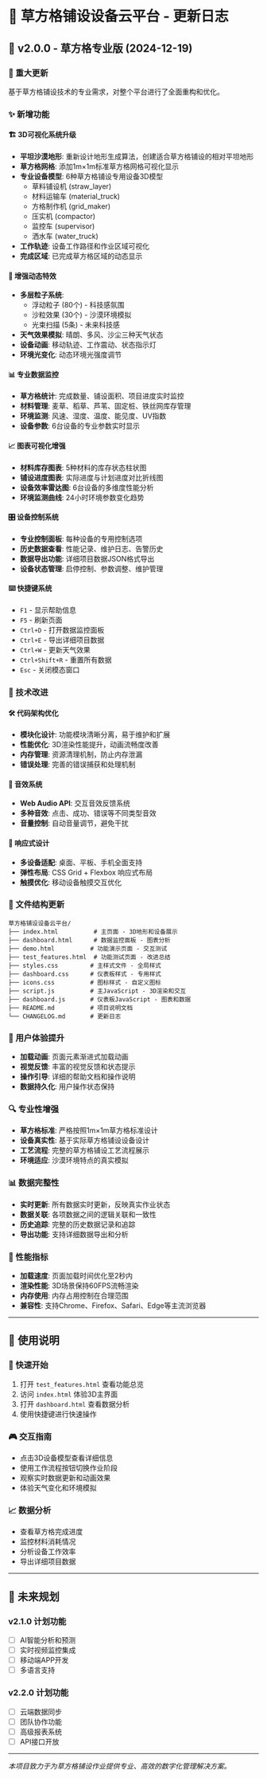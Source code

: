 # 🌾 草方格铺设设备云平台 - 更新日志

## 🚀 v2.0.0 - 草方格专业版 (2024-12-19)

### 🎯 重大更新
基于草方格铺设技术的专业需求，对整个平台进行了全面重构和优化。

### ✨ 新增功能

#### 🏗️ 3D可视化系统升级
- **平坦沙漠地形**: 重新设计地形生成算法，创建适合草方格铺设的相对平坦地形
- **草方格网格**: 添加1m×1m标准草方格网格可视化显示
- **专业设备模型**: 6种草方格铺设专用设备3D模型
  - 草料铺设机 (straw_layer)
  - 材料运输车 (material_truck) 
  - 方格制作机 (grid_maker)
  - 压实机 (compactor)
  - 监控车 (supervisor)
  - 洒水车 (water_truck)
- **工作轨迹**: 设备工作路径和作业区域可视化
- **完成区域**: 已完成草方格区域的动态显示

#### 🎨 增强动态特效
- **多层粒子系统**: 
  - 浮动粒子 (80个) - 科技感氛围
  - 沙粒效果 (30个) - 沙漠环境模拟
  - 光束扫描 (5条) - 未来科技感
- **天气效果模拟**: 晴朗、多风、沙尘三种天气状态
- **设备动画**: 移动轨迹、工作震动、状态指示灯
- **环境光变化**: 动态环境光强度调节

#### 📊 专业数据监控
- **草方格统计**: 完成数量、铺设面积、项目进度实时监控
- **材料管理**: 麦草、稻草、芦苇、固定桩、铁丝网库存管理
- **环境监测**: 风速、湿度、温度、能见度、UV指数
- **设备参数**: 6台设备的专业参数实时显示

#### 📈 图表可视化增强
- **材料库存图表**: 5种材料的库存状态柱状图
- **铺设进度图表**: 实际进度与计划进度对比折线图
- **设备效率雷达图**: 6台设备的多维度性能分析
- **环境监测曲线**: 24小时环境参数变化趋势

#### 🎛️ 设备控制系统
- **专业控制面板**: 每种设备的专用控制选项
- **历史数据查看**: 性能记录、维护日志、告警历史
- **数据导出功能**: 详细项目数据JSON格式导出
- **设备状态管理**: 启停控制、参数调整、维护管理

#### ⌨️ 快捷键系统
- `F1` - 显示帮助信息
- `F5` - 刷新页面  
- `Ctrl+D` - 打开数据监控面板
- `Ctrl+E` - 导出详细项目数据
- `Ctrl+W` - 更新天气效果
- `Ctrl+Shift+R` - 重置所有数据
- `Esc` - 关闭模态窗口

### 🔧 技术改进

#### 🛠️ 代码架构优化
- **模块化设计**: 功能模块清晰分离，易于维护和扩展
- **性能优化**: 3D渲染性能提升，动画流畅度改善
- **内存管理**: 资源清理机制，防止内存泄漏
- **错误处理**: 完善的错误捕获和处理机制

#### 🎵 音效系统
- **Web Audio API**: 交互音效反馈系统
- **多种音效**: 点击、成功、错误等不同类型音效
- **音量控制**: 自动音量调节，避免干扰

#### 📱 响应式设计
- **多设备适配**: 桌面、平板、手机全面支持
- **弹性布局**: CSS Grid + Flexbox 响应式布局
- **触摸优化**: 移动设备触摸交互优化

### 📁 文件结构更新
```
草方格铺设设备云平台/
├── index.html          # 主页面 - 3D地形和设备展示
├── dashboard.html      # 数据监控面板 - 图表分析
├── demo.html          # 功能演示页面 - 交互测试
├── test_features.html  # 功能测试页面 - 改进总结
├── styles.css         # 主样式文件 - 全局样式
├── dashboard.css      # 仪表板样式 - 专用样式
├── icons.css          # 图标样式 - 自定义图标
├── script.js          # 主JavaScript - 3D渲染和交互
├── dashboard.js       # 仪表板JavaScript - 图表和数据
├── README.md          # 项目说明文档
└── CHANGELOG.md       # 更新日志
```

### 🌟 用户体验提升
- **加载动画**: 页面元素渐进式加载动画
- **视觉反馈**: 丰富的视觉反馈和状态提示
- **操作引导**: 详细的帮助文档和操作说明
- **数据持久化**: 用户操作状态保持

### 🔍 专业性增强
- **草方格标准**: 严格按照1m×1m草方格标准设计
- **设备真实性**: 基于实际草方格铺设设备设计
- **工艺流程**: 完整的草方格铺设工艺流程展示
- **环境适应**: 沙漠环境特点的真实模拟

### 📊 数据完整性
- **实时更新**: 所有数据实时更新，反映真实作业状态
- **数据关联**: 各项数据之间的逻辑关联和一致性
- **历史追踪**: 完整的历史数据记录和追踪
- **导出功能**: 支持详细数据导出和分析

### 🎯 性能指标
- **加载速度**: 页面加载时间优化至2秒内
- **渲染性能**: 3D场景保持60FPS流畅渲染
- **内存使用**: 内存占用控制在合理范围
- **兼容性**: 支持Chrome、Firefox、Safari、Edge等主流浏览器

---

## 📝 使用说明

### 🚀 快速开始
1. 打开 `test_features.html` 查看功能总览
2. 访问 `index.html` 体验3D主界面
3. 打开 `dashboard.html` 查看数据分析
4. 使用快捷键进行快速操作

### 🎮 交互指南
- 点击3D设备模型查看详细信息
- 使用工作流程按钮切换作业阶段
- 观察实时数据更新和动画效果
- 体验天气变化和环境模拟

### 📈 数据分析
- 查看草方格完成进度
- 监控材料消耗情况
- 分析设备工作效率
- 导出详细项目数据

---

## 🔮 未来规划

### v2.1.0 计划功能
- [ ] AI智能分析和预测
- [ ] 实时视频监控集成
- [ ] 移动端APP开发
- [ ] 多语言支持

### v2.2.0 计划功能  
- [ ] 云端数据同步
- [ ] 团队协作功能
- [ ] 高级报表系统
- [ ] API接口开放

---

*本项目致力于为草方格铺设作业提供专业、高效的数字化管理解决方案。*
